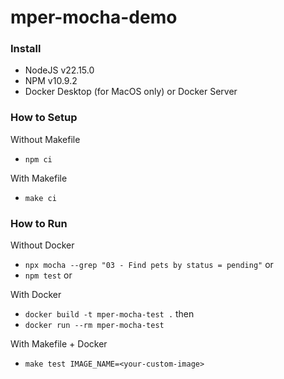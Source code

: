 # mper-mocha-demo

### Install
- NodeJS v22.15.0
- NPM v10.9.2
- Docker Desktop (for MacOS only) or Docker Server

### How to Setup
Without Makefile
- `npm ci`

With Makefile
- `make ci`

### How to Run
Without Docker
- `npx mocha --grep "03 - Find pets by status = pending"` or
- `npm test` or 

With Docker
- `docker build -t mper-mocha-test .` then
- `docker run --rm mper-mocha-test`

With Makefile + Docker
- `make test IMAGE_NAME=<your-custom-image>`
